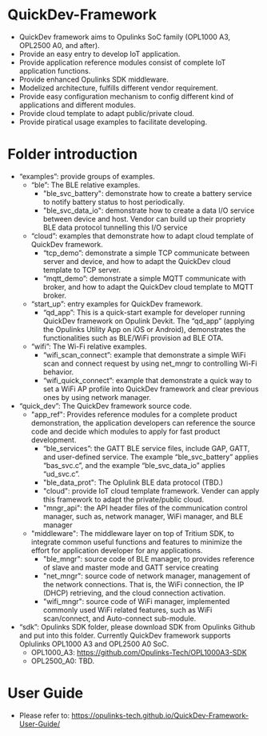 # QuickDev-Framework
- QuickDev framework aims to Opulinks SoC family (OPL1000 A3, OPL2500 A0, and after).
- Provide an easy entry to develop IoT application.
- Provide application reference modules consist of complete IoT application functions.
- Provide enhanced Opulinks SDK middleware.
- Modelized architecture, fulfills different vendor requirement.
- Provide easy configuration mechanism to config different kind of applications and different modules.
- Provide cloud template to adapt public/private cloud.
- Provide piratical usage examples to facilitate developing.

# Folder introduction  
- “examples”: provide groups of examples.
  - “ble”: The BLE relative examples.
    - "ble_svc_battery": demonstrate how to create a battery service to notify battery status to host periodically.
    - "ble_svc_data_io": demonstrate how to create a data I/O service between device and host. Vendor can build up their propriety BLE data protocol tunnelling this I/O service
  - “cloud”: examples that demonstrate how to adapt cloud template of QuickDev framework.
    - “tcp_demo”:  demonstrate a simple TCP communicate between server and device, and how to adapt the QuickDev cloud template to TCP server.
    - “mqtt_demo”: demonstrate a simple MQTT communicate with broker, and how to adapt the QuickDev cloud template to MQTT broker.
  - “start_up”: entry examples for QuickDev framework.
    - “qd_app”: This is a quick-start example for developer running QuickDev framework on Opulink Devkit. The “qd_app” (applying the Opulinks Utility App on iOS or Android), demonstrates the functionalities such as BLE/WiFi provision ad BLE OTA.
  - “wifi”: The Wi-Fi relative examples.
    - “wifi_scan_connect”: example that demonstrate a simple WiFi scan and connect request by using net_mngr to controlling Wi-Fi behavior.
    - “wifi_quick_connect”: example that demonstrate a quick way to set a WiFi AP profile into QuickDev framework and clear previous ones by using network manager.
- “quick_dev”: The QuickDev framework source code.
  - "app_ref": Provides reference modules for a complete product demonstration, the application developers can reference the source code and decide which modules to apply for fast product development.
    - “ble_services”: the GATT BLE service files, include GAP, GATT, and user-defined service. The example “ble_svc_battery” applies “bas_svc.c”, and the example “ble_svc_data_io” applies “ud_svc.c”.
    - "ble_data_prot": The Oplulink BLE data protocol (TBD.)
    - "cloud": provide IoT cloud template framework. Vender can apply this framework to adapt the private/public cloud.
    - "mngr_api": the API header files of the communication control manager, such as, network manager, WiFi manager, and BLE manager
  - "middleware": The middleware layer on top of Tritium SDK, to integrate common useful functions and features to minimize the effort for application developer for any applications.
    - "ble_mngr": source code of BLE manager, to provides reference of slave and master mode and GATT service creating
    - "net_mngr": source code of network manager, management of the network connections. That is, the WiFi connection, the IP (DHCP) retrieving, and the cloud connection activation.
    - "wifi_mngr": source code of WiFi manager, implemented commonly used WiFi related features, such as WiFi scan/connect, and Auto-connect sub-module.
- “sdk”: Opulinks SDK folder, please download SDK from Opulinks Github and put into this folder. Currently QuickDev framework supports Oplulinks OPL1000 A3 and OPL2500 A0 SoC.
  - OPL1000_A3: https://github.com/Opulinks-Tech/OPL1000A3-SDK
  - OPL2500_A0: TBD.

# User Guide
  - Please refer to: https://opulinks-tech.github.io/QuickDev-Framework-User-Guide/
